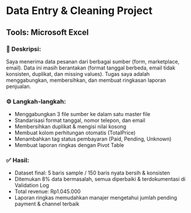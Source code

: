 # Data Entry & Cleaning Project

## Tools: Microsoft Excel

### 📝 Deskripsi:
Saya menerima data pesanan dari berbagai sumber (form, marketplace, email). Data ini masih berantakan (format tanggal berbeda, email tidak konsisten, duplikat, dan missing values). Tugas saya adalah menggabungkan, membersihkan, dan membuat ringkasan laporan penjualan.

### ⚙ Langkah-langkah:
- Menggabungkan 3 file sumber ke dalam satu master file
- Standarisasi format tanggal, nomor telepon, dan email
- Membersihkan duplikat & mengisi nilai kosong
- Membuat kolom perhitungan otomatis (TotalPrice)
- Menambahkan tag status pembayaran (Paid, Pending, Unknown)
- Membuat laporan ringkas dengan Pivot Table

### ✅ Hasil:
- Dataset final: 5 baris sample / 150 baris nyata bersih & konsisten
- Ditemukan 8% data bermasalah, semua diperbaiki & terdokumentasi di Validation Log
- Total revenue: Rp1.045.000
- Laporan ringkas memudahkan manajer mengetahui jumlah pending payment & channel terbaik
